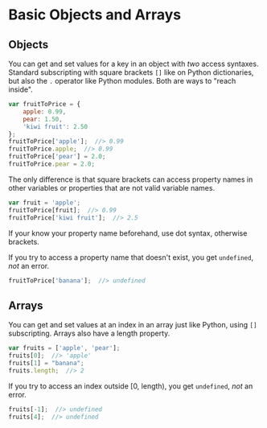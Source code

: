 # Basic Objects and Arrays
## Objects
You can get and set values for a key in an object with _two_ access syntaxes.
Standard subscripting with square brackets `[]` like on Python dictionaries, but also the `.` operator like Python modules.
Both are ways to "reach inside".
```js
var fruitToPrice = {
    apple: 0.99,
    pear: 1.50,
    'kiwi fruit': 2.50
};
fruitToPrice['apple'];  //> 0.99
fruitToPrice.apple;  //> 0.99
fruitToPrice['pear'] = 2.0;
fruitToPrice.pear = 2.0;
```

The only difference is that square brackets can access property names in other variables or properties that are not valid variable names.
```js
var fruit = 'apple';
fruitToPrice[fruit];  //> 0.99
fruitToPrice['kiwi fruit'];  //> 2.5
```

If your know your property name beforehand, use dot syntax, otherwise brackets.

If you try to access a property name that doesn't exist, you get `undefined`, _not_ an error.
```js
fruitToPrice['banana'];  //> undefined
```

## Arrays
You can get and set values at an index in an array just like Python, using `[]` subscripting.
Arrays also have a length property.
```js
var fruits = ['apple', 'pear'];
fruits[0];  //> 'apple'
fruits[1] = "banana";
fruits.length;  //> 2
```

If you try to access an index outside [0, length), you get `undefined`, _not_ an error.
```js
fruits[-1];  //> undefined
fruits[4];  //> undefined
```

